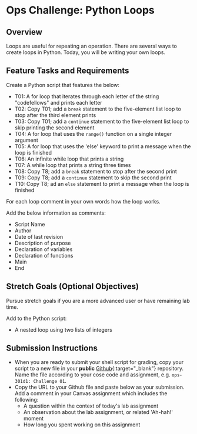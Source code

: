 # Ops Challenge: Python Loops 

## Overview

Loops are useful for repeating an operation. There are several ways to create loops in Python. Today, you will be writing your own loops.

## Feature Tasks and Requirements

Create a Python script that features the below:

- T01: A for loop that iterates through each letter of the string "codefellows" and prints each letter
- T02: Copy T01; add a `break` statement to the five-element list loop to stop after the third element prints
- T03: Copy T01; add a `continue` statement to the five-element list loop to skip printing the second element
- T04: A for loop that uses the `range()` function on a single integer argument
- T05: A for loop that uses the 'else' keyword to print a message when the loop is finished
- T06: An infinite while loop that prints a string
- T07: A while loop that prints a string three times
- T08: Copy T8; add a `break` statement to stop after the second print
- T09: Copy T8; add a `continue` statement to skip the second print
- T10: Copy T8; ad an `else` statement to print a message when the loop is finished

For each loop comment in your own words how the loop works.

Add the below information as comments:

- Script Name
- Author
- Date of last revision
- Description of purpose
- Declaration of variables
- Declaration of functions
- Main
- End 

## Stretch Goals (Optional Objectives)

Pursue stretch goals if you are a more advanced user or have remaining lab time.

Add to the Python script:
- A nested loop using two lists of integers

## Submission Instructions

- When you are ready to submit your shell script for grading, copy your script to a new file in your **public** [Github](https://github.com/){:target="_blank"} repository. Name the file according to your cose code and assignment, e.g. `ops-301d1: Challenge 01`.
- Copy the URL to your Github file and paste below as your submission. Add a comment in your Canvas assignment which includes the following:
    - A question within the context of today's lab assignment
    - An observation about the lab assignment, or related 'Ah-hah!' moment
    - How long you spent working on this assignment




